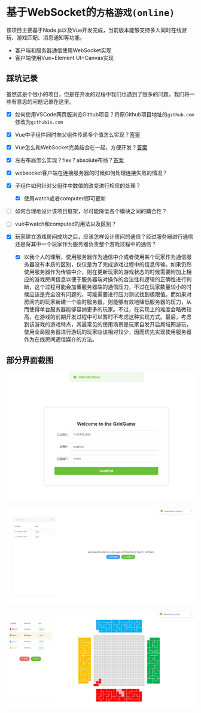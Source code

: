 # 基于WebSocket的`方格游戏(online)`

该项目主要基于Node.js以及Vue开发完成，当前版本能够支持多人同时在线游玩、游戏匹配、消息通知等功能。

* 客户端和服务器通信使用WebSocket实现
* 客户端使用Vue+Element UI+Canvas实现



## 踩坑记录

虽然这是个很小的项目，但是在开发的过程中我们也遇到了很多的问题，我们将一些有意思的问题记录在这里。

- [x] 如何使用VSCode网页版浏览Github项目？将原Github项目地址的`github.com`修改为`github1s.com`

- [x] Vue中子组件同时向父组件传递多个值怎么实现？[答案](https://blog.csdn.net/weixin_43242112/article/details/108324304)
- [x] Vue怎么和WebSocket完美结合在一起，方便开发？[答案](https://www.jianshu.com/p/9d8b2e42328c)
- [x] 左右布局怎么实现？flex？absolute布局？[答案](https://jingyan.baidu.com/article/86112f1327a67366379787da.html)
- [x] websocket客户端在连接服务器的时候如何处理连接失败的情况？
- [x] 子组件如何针对父组件中数值的改变进行相应的处理？
  - [x] 使用watch或者computed即可更新
- [ ] 如何合理地设计该项目框架，尽可能降低各个模块之间的耦合性？
- [ ] vue中watch和computed的用法以及区别？
- [x] 玩家建立游戏房间成功之后，应该怎样设计房间的通信？经过服务器进行通信还是将其中一个玩家作为服务器负责整个游戏过程中的通信？
  - [x] 以我个人的理解，使用服务器作为通信中介或者使用某个玩家作为通信服务器没有本质的区别，仅仅是为了完成游戏过程中的信息传输。如果仍然使用服务器作为传输中介，则在更新玩家的游戏状态的时候需要附加上相应的游戏房间信息以便于服务器端对操作的合法性和逻辑的正确性进行判断，这个过程可能会加重服务器端的通信压力，不过在玩家数量较小的时候应该是完全没有问题的，可能需要进行压力测试找到极限值。而如果对房间内的玩家新建一个临时服务器，则能够有效地降低服务器的压力，从而使得单台服务器能够容纳更多的玩家。不过，在实现上的难度会略微较高，在游戏的前期开发过程中可以暂时不考虑这种实现方式。最后，考虑到该游戏的游戏特点，其最常见的使用场景是玩家自发开启局域网游玩，使用全局服务器进行游玩的玩家应该相对较少，因而优先实现使用服务器作为在线房间通信媒介的方法。



## 部分界面截图

![](./images/snapshot-1.jpg)

![](./images/snapshot-2.jpg)

![](./images/snapshot-3.jpg)